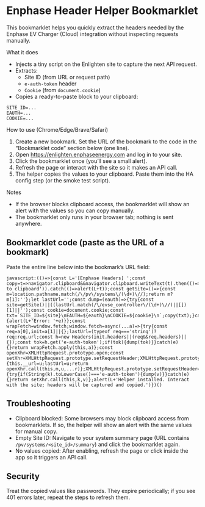 # Enphase Header Helper Bookmarklet

This bookmarklet helps you quickly extract the headers needed by the Enphase EV Charger (Cloud) integration without inspecting requests manually.

What it does
- Injects a tiny script on the Enlighten site to capture the next API request.
- Extracts:
  - Site ID (from URL or request path)
  - `e-auth-token` header
  - `Cookie` (from `document.cookie`)
- Copies a ready-to-paste block to your clipboard:

```
SITE_ID=...
EAUTH=...
COOKIE=...
```

How to use (Chrome/Edge/Brave/Safari)
1) Create a new bookmark. Set the URL of the bookmark to the code in the “Bookmarklet code” section below (one line).
2) Open https://enlighten.enphaseenergy.com and log in to your site.
3) Click the bookmarklet once (you’ll see a small alert).
4) Refresh the page or interact with the site so it makes an API call.
5) The helper copies the values to your clipboard. Paste them into the HA config step (or the smoke test script).

Notes
- If the browser blocks clipboard access, the bookmarklet will show an alert with the values so you can copy manually.
- The bookmarklet only runs in your browser tab; nothing is sent anywhere.

## Bookmarklet code (paste as the URL of a bookmark)

Paste the entire line below into the bookmark’s URL field:

```
javascript:(()=>{const L='[Enphase Headers] ';const copy=t=>navigator.clipboard&&navigator.clipboard.writeText(t).then(()=>alert(L+'Copied to clipboard')).catch(()=>alert(L+t));const getSite=()=>{const m=location.pathname.match(/\/pv\/systems\/(\d+)\//);return m?m[1]:''};let lastUrl='';const dump=(eauth)=>{try{const site=getSite()||((lastUrl.match(/\/evse_controller\/(\d+)\//)||[])[1]||'');const cookie=document.cookie;const txt=`SITE_ID=${site}\nEAUTH=${eauth}\nCOOKIE=${cookie}\n`;copy(txt);}catch(e){alert(L+'Error: '+e)}};const wrapFetch=window.fetch;window.fetch=async(...a)=>{try{const req=a[0],init=a[1]||{};lastUrl=(typeof req==='string')?req:req.url;const h=new Headers(init.headers||(req&&req.headers)||{});const tok=h.get('e-auth-token');if(tok){dump(tok)}}catch(e){}return wrapFetch.apply(this,a)};const openXhr=XMLHttpRequest.prototype.open;const setXhr=XMLHttpRequest.prototype.setRequestHeader;XMLHttpRequest.prototype.open=function(m,u,...r){this.__url=u;lastUrl=u;return openXhr.call(this,m,u,...r)};XMLHttpRequest.prototype.setRequestHeader=function(k,v){try{if(String(k).toLowerCase()==='e-auth-token'){dump(v)}}catch(e){}return setXhr.call(this,k,v)};alert(L+'Helper installed. Interact with the site; headers will be captured and copied.')})()
```

## Troubleshooting
- Clipboard blocked: Some browsers may block clipboard access from bookmarklets. If so, the helper will show an alert with the same values for manual copy.
- Empty Site ID: Navigate to your system summary page (URL contains `/pv/systems/<site_id>/summary`) and click the bookmarklet again.
- No values copied: After enabling, refresh the page or click inside the app so it triggers an API call.

## Security
Treat the copied values like passwords. They expire periodically; if you see 401 errors later, repeat the steps to refresh them.
